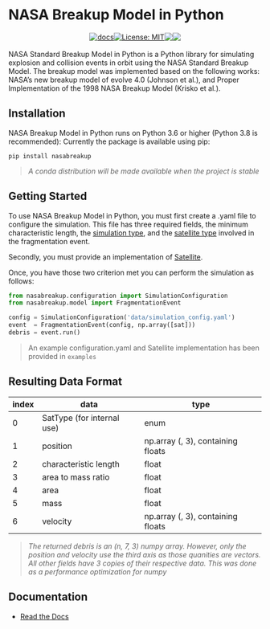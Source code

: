 # NASA Breakup Model in Python

<div style="display:flex; flex-direction: row; justify-content: center; align-items: center">
  <a href="https://nasa-breakup-model-python.readthedocs.io/en/latest/">
    <img alt="docs" src="https://img.shields.io/readthedocs/nasa-breakup-model-python" target="_blank">
  </a>
  <a href="https://github.com/ReeceHumphreys/NASA-breakup-model-python/blob/main/LICENSE">
    <img alt="License: MIT" src="https://img.shields.io/github/license/ReeceHumphreys/NASA-breakup-model-python" target="_blank" />
  </a>
  <img src="https://img.shields.io/lgtm/grade/python/github/ReeceHumphreys/NASA-breakup-model-python" target="_blank"/>
  <a href="https://pypi.org/project/nasabreakup/">
    <img src="https://img.shields.io/pypi/v/nasabreakup"target="_blank"/>
  </a>
</div>

<br>
NASA Standard Breakup Model in Python is a Python library for simulating explosion and collision events in orbit using the NASA Standard Breakup Model. The breakup model was implemented based on the following works: NASA’s new breakup model of evolve 4.0 (Johnson et al.), and Proper Implementation of the 1998 NASA Breakup Model (Krisko et al.).

## Installation
NASA Breakup Model in Python runs on Python 3.6 or higher (Python 3.8 is recommended):
Currently the package is available using pip:
```
pip install nasabreakup
```
>*A conda distribution will be made available when the project is stable*

## Getting Started

To use NASA Breakup Model in Python, you must first create a .yaml file to configure the simulation.
This file has three required fields, the minimum characteristic length, the [simulation type](https://nasa-breakup-model-python.readthedocs.io/en/latest/_autosummary/nasabreakup.configuration.SimulationType.html),
and the [satellite type](https://nasa-breakup-model-python.readthedocs.io/en/latest/_autosummary/nasabreakup.configuration.SatType.html)
involved in the fragmentation event.

Secondly, you must provide an implementation of [Satellite](https://nasa-breakup-model-python.readthedocs.io/en/latest/_autosummary/nasabreakup.satellite.Satellite.html).

Once, you have those two criterion met you can perform the simulation as follows:

```python
from nasabreakup.configuration import SimulationConfiguration
from nasabreakup.model import FragmentationEvent

config = SimulationConfiguration('data/simulation_config.yaml')
event  = FragmentationEvent(config, np.array([sat]))
debris = event.run()
```
> An example configuration.yaml and Satellite implementation has been provided in `examples`

## Resulting Data Format

| index | data                       | type                               |
|-------|----------------------------|------------------------------------|
| 0     | SatType (for internal use) | enum                               |
| 1     | position                   | np.array (, 3), containing floats  |
| 2     | characteristic length      | float                              |
| 3     | area to mass ratio         | float                              |
| 4     | area                       | float                              |
| 5     | mass                       | float                              |
| 6     | velocity                   | np.array (, 3), containing floats  |

>*The returned debris is an (n, 7, 3) numpy array. However, only the position and velocity use the third axis as those quanities are vectors.*
>*All other fields have 3 copies of their respective data. This was done as a performance optimization for numpy*

## Documentation
- [Read the Docs](https://nasa-breakup-model-python.readthedocs.io/en/latest/)
